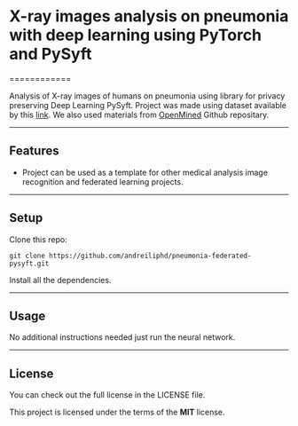 # X-ray images analysis on pneumonia with deep learning using PyTorch and PySyft
============

Analysis of X-ray images of humans on pneumonia using library for privacy preserving Deep Learning PySyft. Project was made using dataset available by this [link](https://www.kaggle.com/paultimothymooney/chest-xray-pneumonia). We also used materials from [OpenMined](https://github.com/OpenMined/PySyft) Github repositary. 

---

## Features
- Project can be used as a template for other medical analysis image recognition and federated learning projects.
---

## Setup
Clone this repo:
```
git clone https://github.com/andreiliphd/pneumonia-federated-pysyft.git
```
Install all the dependencies.

---

## Usage
No additional instructions needed just run the neural network.

---

## License
You can check out the full license in the LICENSE file.

This project is licensed under the terms of the **MIT** license.
